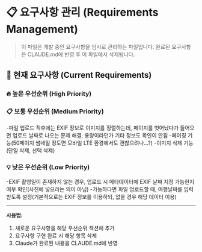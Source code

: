 # 📋 요구사항 관리 (Requirements Management)

> 이 파일은 개발 중인 요구사항을 임시로 관리하는 파일입니다.
> 완료된 요구사항은 CLAUDE.md에 반영 후 이 파일에서 삭제됩니다.

## 📌 현재 요구사항 (Current Requirements)
### 🔥 높은 우선순위 (High Priority)
<!-- 긴급하게 처리해야 할 요구사항들 -->

### 📋 보통 우선순위 (Medium Priority)
<!-- 일반적인 기능 개선 및 추가 요구사항들 -->
-파일 업로드 직후에는 EXIF 정보로 이미지를 정렬하는데, 페이지를 벗어났다가 들어오면 업로드 날짜로 나오는 문제 해결, 용량이라던가 기타 정보도 확인이 안됨
-페이징 기능(50페이지 썸네일 정도면 모바일 LTE 환경에서도 괜찮으려나...?)
-이미지 삭제 기능(단일 삭제, 선택 삭제)

### 💡 낮은 우선순위 (Low Priority)
<!-- 나중에 고려해볼 수 있는 요구사항들 -->
-EXIF 촬영일이 존재하지 않는 경우, 업로드 시 메타데이터에 EXIF 날짜 지정 가능한지 여부 확인(사진에 넣으라는 의미 아님)
-가능하다면 파일 업로드할 때, 여행날짜를 입력받도록 설정(기본적으로는 EXIF 정보를 이용하되, 없을 경우 해당 데이터 이용)


---
**사용법:**
1. 새로운 요구사항을 해당 우선순위 섹션에 추가
2. 요구사항 구현 완료 시 해당 항목 삭제
3. Claude가 완료된 내용을 CLAUDE.md에 반영